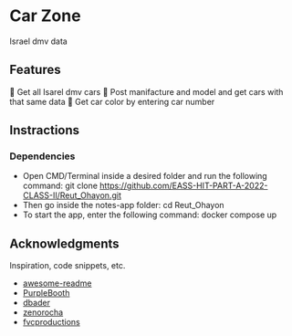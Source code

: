 # Car Zone

Israel dmv data

## Features

:large_orange_diamond: Get all Isarel dmv cars
:large_orange_diamond: Post manifacture and model and get cars with that same data
:large_orange_diamond: Get car color by entering car number

## Instractions

### Dependencies

* Open CMD/Terminal inside a desired folder and run the following command:
  git clone https://github.com/EASS-HIT-PART-A-2022-CLASS-II/Reut_Ohayon.git
* Then go inside the notes-app folder:
  cd Reut_Ohayon
* To start the app, enter the following command:
  docker compose up


## Acknowledgments

Inspiration, code snippets, etc.
* [awesome-readme](https://github.com/matiassingers/awesome-readme)
* [PurpleBooth](https://gist.github.com/PurpleBooth/109311bb0361f32d87a2)
* [dbader](https://github.com/dbader/readme-template)
* [zenorocha](https://gist.github.com/zenorocha/4526327)
* [fvcproductions](https://gist.github.com/fvcproductions/1bfc2d4aecb01a834b46)

